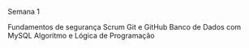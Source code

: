 Semana 1

Fundamentos de segurança
Scrum
Git e GitHub
Banco de Dados com MySQL
Algoritmo e Lógica de Programação
